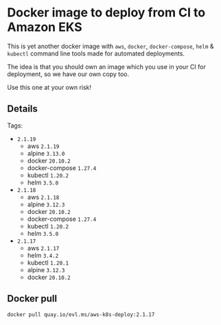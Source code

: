 # Docker image to deploy from CI to Amazon EKS

This is yet another docker image with `aws`, `docker`, `docker-compose`, `helm` & `kubectl` command line tools made for automated deployments.

The idea is that you should own an image which you use in your CI for deployment, so we have our own copy too.

Use this one at your own risk!

## Details

Tags:
  * `2.1.19`
    * aws `2.1.19`
	* alpine `3.13.0`
	* docker `20.10.2`
    * docker-compose `1.27.4`
	* kubectl `1.20.2`
	* helm `3.5.0`
  * `2.1.18`
    * aws `2.1.18`
	* alpine `3.12.3`
	* docker `20.10.2`
    * docker-compose `1.27.4`
	* kubectl `1.20.2`
	* helm `3.5.0`
  * `2.1.17`
    * aws `2.1.17`
	* helm `3.4.2`
	* kubectl `1.20.1`
	* alpine `3.12.3`
	* docker `20.10.2`

## Docker pull

```shell
docker pull quay.io/evl.ms/aws-k8s-deploy:2.1.17
```
